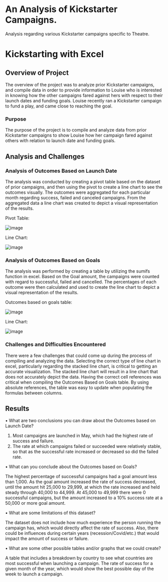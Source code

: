# An Analysis of Kickstarter Campaigns.
Analysis regarding various Kickstarter campaigns specific to Theatre. 

# Kickstarting with Excel

## Overview of Project

The overview of the project was to analyze prior Kickstarter campaigns, and compile data in order to provide information to Louise who is interested in knowing how the other campaigns fared against hers with respect to their launch dates and funding goals. Louise recently ran a Kickstarter campaign to fund a play, and came close to reaching the goal. 
 
### Purpose

The purpose of the project is to compile and analyze data from prior Kickstarter campaigns to show Louise how her campaign fared against others with relation to launch date and funding goals.

## Analysis and Challenges

### Analysis of Outcomes Based on Launch Date

The analysis was conducted by creating a pivot table based on the dataset of prior campaigns, and then using the pivot to create a line chart to see the outcomes visually. The outcomes were aggregated for each particular month regarding success, failed and canceled campaigns. From the aggregated data a line chart was created to depict a visual representation of the results.

Pivot Table:

![image](https://user-images.githubusercontent.com/118394620/204378962-792b7767-cb43-4f17-8188-ff67b7d95d44.png)

Line Chart:

![image](https://user-images.githubusercontent.com/118394620/204373635-07ad712f-6417-40dd-b015-3b5b5f25eaee.png)


### Analysis of Outcomes Based on Goals
The analysis was performed by creating a table by utilizing the sumifs function in excel. Based on the Goal amount, the campaigns were counted with regard to successful, failed and cancelled. The percentages of each outcome were then calculated and used to create the line chart to depict a visual representation of the results.

Outcomes based on goals table:

![image](https://user-images.githubusercontent.com/118394620/204381270-6ee3dd1c-cd2f-43ad-84bf-6bc5e3ead598.png)

Line Chart:

![image](https://user-images.githubusercontent.com/118394620/204376101-15b32f87-b284-4b54-aa68-8f88d3a2315f.png)

### Challenges and Difficulties Encountered

There were a few challenges that could come up during the process of compiling and analyzing the data. Selecting the correct type of line chart in excel, particularly regarding the stacked line chart, is critical to getting an accurate visualization. The stacked line chart will result in a line chart that does not accurately depict the data. Having the correct cell references was critical when compiling the Outcomes Based on Goals table. By using absolute references, the table was easy to update when populating the formulas between columns.
 

## Results

•	What are two conclusions you can draw about the Outcomes based on Launch Date?

1.	Most campaigns are launched in May, which had the highest rate of success and failure.
2.	The rate at which campaigns failed or succeeded were relatively stable, so that as the successful rate increased or decreased so did the failed rate.

•	What can you conclude about the Outcomes based on Goals?

The highest percentage of successful campaigns had a goal amount less than 1,000. As the goal amount increased the rate of success decreased, until the amount hit 25,000 to 29,999, at which the rate increased and held steady through 40,000 to 44,999. At 45,000 to 49,999 there were 0 successful campaigns, but the amount increased to a 10% success rate at a 50,000 or more goal amount.

•	What are some limitations of this dataset?

The dataset does not include how much experience the person running the campaign has, which would directly affect the rate of success. Also, there could be influences during certain years (recession/Covid/etc.) that would impact the amount of success or failure.

•	What are some other possible tables and/or graphs that we could create?

A table that includes a breakdown by country to see what countries are most successful when launching a campaign. The rate of success for a given month of the year, which would show the best possible day of the week to launch a campaign.


